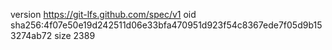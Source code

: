version https://git-lfs.github.com/spec/v1
oid sha256:4f07e50e19d242511d06e33bfa470951d923f54c8367ede7f05d9b153274ab72
size 2389
